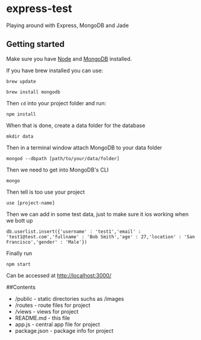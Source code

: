 # express-test
Playing around with Express, MongoDB and Jade

## Getting started

Make sure you have [Node](https://nodejs.org/en/) and [MongoDB](https://docs.mongodb.org/manual/installation/) installed.

If you have brew installed you can use:
```
brew update
```
```
brew install mongodb
```

Then `cd` into your project folder and run:
```
npm install
```
When that is done, create a data folder for the database
```
mkdir data
```

Then in a terminal window attach MongoDB to your data folder
```
mongod --dbpath [path/to/your/data/folder]
```

Then we need to get into MongoDB's CLI
```
mongo
```

Then tell is too use your project
```
use [project-name]
```

Then we can add in some test data, just to make sure it ios working when we bott up
```
db.userlist.insert({'username' : 'test1','email' : 'test1@test.com','fullname' : 'Bob Smith','age' : 27,'location' : 'San Francisco','gender' : 'Male'})
```

Finally run
```
npm start
```

Can be accessed at [http://localhost:3000/](http://localhost:3000/)

##Contents

* /public - static directories suchs as /images
* /routes - route files for project
* /views - views for project
* README.md - this file
* app.js - central app file for project
* package.json - package info for project